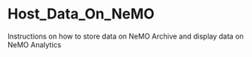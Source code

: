 # Host_Data_On_NeMO
Instructions on how to store data on NeMO Archive and display data on NeMO Analytics
